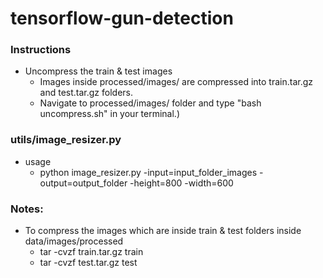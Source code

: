 # tensorflow-gun-detection

### Instructions
  - Uncompress the train & test images
    - Images inside processed/images/ are compressed into train.tar.gz and test.tar.gz folders.
    - Navigate to processed/images/ folder and type "bash uncompress.sh" in your terminal.)


### utils/image_resizer.py
  - usage
    - python image_resizer.py -input=input_folder_images -output=output_folder -height=800 -width=600


### Notes:
  - To compress the images which are inside train & test folders inside data/images/processed
    - tar -cvzf train.tar.gz train
    - tar -cvzf test.tar.gz test
